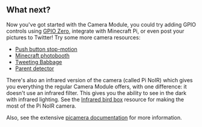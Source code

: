 ## What next?

Now you've got started with the Camera Module, you could try adding GPIO controls using [GPIO Zero](https://gpiozero.readthedocs.org/), integrate with Minecraft Pi, or even post your pictures to Twitter! Try some more camera resources:

- [Push button stop-motion](https://projects.raspberrypi.org/en/projects/push-button-stop-motion/)
- [Minecraft photobooth](https://projects.raspberrypi.org/en/projects/minecraft-photobooth/)
- [Tweeting Babbage](https://projects.raspberrypi.org/en/projects/tweeting-babbage/)
- [Parent detector](https://projects.raspberrypi.org/en/projects/parent-detector/)

There's also an infrared version of the camera (called Pi NoIR) which gives you everything the regular Camera Module offers, with one difference: it doesn't use an infrared filter. This gives you the ability to see in the dark with infrared lighting. See the [Infrared bird box](https://projects.raspberrypi.org/en/projects/infrared-bird-box/) resource for making the most of the Pi NoIR camera.

Also, see the extensive [picamera documentation](https://picamera.readthedocs.org/) for more information.

